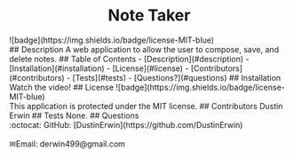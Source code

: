 <h1 align="center">Note Taker</h1>
![badge](https://img.shields.io/badge/license-MIT-blue)<br />
## Description
A web application to allow the user to compose, save, and delete notes.
## Table of Contents
- [Description](#description)
- [Installation](#installation)
- [License](#license)
- [Contributors](#contributors)
- [Tests](#tests)
- [Questions?](#questions)
## Installation
 Watch the video!
## License
![badge](https://img.shields.io/badge/license-MIT-blue)
<br />
This application is protected under the MIT license.
## Contributors
Dustin Erwin
## Tests
None.
## Questions
<br />
:octocat: GitHub: [DustinErwin](https://github.com/DustinErwin)<br />
<br />
✉Email: derwin499@gmail.com
